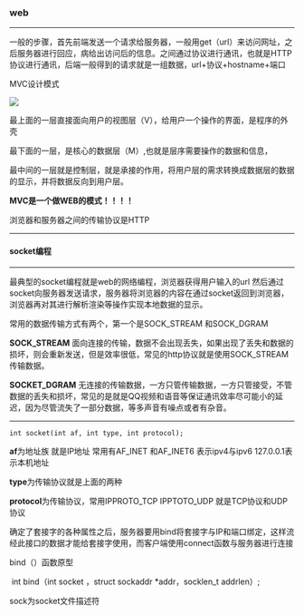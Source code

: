 ### web

***

一般的步骤，首先前端发送一个请求给服务器，一般用get（url）来访问网址，之后服务器进行回应，病给出访问后的信息。之间通过协议进行通讯，也就是HTTP协议进行通讯，后端一般得到的请求就是一组数据，url+协议+hostname+端口

MVC设计模式

![](/home/heisenberg/下载/17122850-e60fd55ef7ed48679f6785aa3ff80082.png)

最上面的一层直接面向用户的视图层（V），给用户一个操作的界面，是程序的外壳

最下面的一层，是核心的数据层（M）,也就是层序需要操作的数据和信息，

最中间的一层就是控制层，就是承接的作用，将用户层的需求转换成数据层的数据的显示，并将数据反向到用户层。



**MVC是一个做WEB的模式！！！！**

浏览器和服务器之间的传输协议是HTTP

***

#### socket编程

***

最典型的socket编程就是web的网络编程，浏览器获得用户输入的url 然后通过socket向服务器发送请求，服务器将浏览器的内容在通过socket返回到浏览器，浏览器再对其进行解析渲染等操作实现本地数据的显示。

常用的数据传输方式有两个，第一个是SOCK_STREAM 和SOCK_DGRAM

**SOCK_STREAM** 面向连接的传输，数据不会出现丢失，如果出现了丢失和数据的损坏，则会重新发送，但是效率很低，常见的http协议就是使用SOCK_STREAM传输数据。



**SOCKET_DGRAM** 无连接的传输数据，一方只管传输数据，一方只管接受，不管数据的丢失和损坏，常见的是就是QQ视频和语音等保证通讯效率尽可能小的延迟，因为尽管流失了一部分数据，等多声音有噪点或者有杂音。



***

```
int socket(int af, int type, int protocol);
```

**af**为地址族 就是IP地址 常用有AF_INET 和AF_INET6 表示ipv4与ipv6  127.0.0.1表示本机地址

**type**为传输协议就是上面的两种

**protocol**为传输协议，常用IPPROTO_TCP IPPTOTO_UDP 就是TCP协议和UDP协议

确定了套接字的各种属性之后，服务器要用bind将套接字与IP和端口绑定，这样流经此接口的数据才能给套接字使用，而客户端使用connect函数与服务器进行连接

bind（）函数原型

​	int bind（int socket ，struct sockaddr *addr，socklen_t addrlen）;

sock为socket文件描述符 